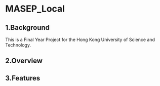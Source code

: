 # MASEP_Local

## 1.Background

This is a Final Year Project for the Hong Kong University of Science and Technology.

## 2.Overview

## 3.Features
